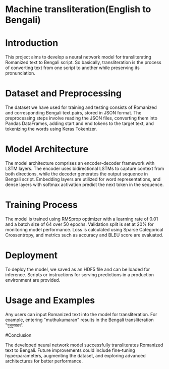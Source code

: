 # Machine transliteration(English to Bengali)

# Introduction

This project aims to develop a neural network model for transliterating Romanized text to Bengali script. So basically, transliteration is the process of converting text from one script to another while preserving its pronunciation.

# Dataset and Preprocessing

The dataset we have used for training and testing consists of Romanized and corresponding Bengali text pairs, stored in JSON format. The preprocessing steps involve reading the JSON files, converting them into Pandas DataFrames, adding start and end tokens to the target text, and tokenizing the words using Keras Tokenizer.

# Model Architecture

The model architecture comprises an encoder-decoder framework with LSTM layers. The encoder uses bidirectional LSTMs to capture context from both directions, while the decoder generates the output sequence in Bengali script. Embedding layers are utilized for word representations, and dense layers with softmax activation predict the next token in the sequence.

# Training Process

The model is trained using RMSprop optimizer with a learning rate of 0.01 and a batch size of 64 over 50 epochs. Validation split is set at 20% for monitoring model performance. Loss is calculated using Sparse Categorical Crossentropy, and metrics such as accuracy and BLEU score are evaluated.


# Deployment

To deploy the model, we saved as an HDF5 file and can be loaded for inference. Scripts or instructions for serving predictions in a production environment are provided.

# Usage and Examples

Any users can input Romanized text into the model for transliteration. For example, entering "muthukumaran" results in the Bengali transliteration "মুথুকুমারন".

#Conclusion

The developed neural network model successfully transliterates Romanized text to Bengali. Future improvements could include fine-tuning hyperparameters, augmenting the dataset, and exploring advanced architectures for better performance.
